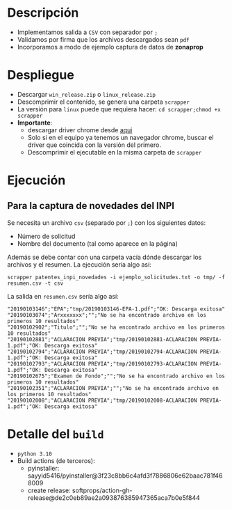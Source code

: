 # Descripción

* Implementamos salida a `CSV` con separador por `;`
* Validamos por firma que los archivos descargados sean `pdf`
* Incorporamos a modo de ejemplo captura de datos de **zonaprop**

# Despliegue

* Descargar `win_release.zip` o `linux_release.zip`
* Descomprimir el contenido, se genera una carpeta `scrapper`
* La versión para `linux` puede que requiera hacer: `cd scrapper;chmod +x scrapper`
* **Importante**:
    - descargar driver chrome desde [aqui][chrome]
    - Solo si en el equipo ya tenemos un navegador chrome, buscar el driver que
      coincida con la versión del primero.
    - Descomprimir el ejecutable en la misma carpeta de `scrapper`


# Ejecución

## Para la captura de novedades del **INPI**

Se necesita un archivo `csv` (separado por `;`) con los siguientes datos:

* Número de solicitud
* Nombre del documento (tal como aparece en la página)

Además se debe contar con una carpeta vacía dónde descargar los archivos y el
resumen. La ejecución sería algo así:

    scrapper patentes_inpi_novedades -i ejemplo_solicitudes.txt -o tmp/ -f resumen.csv -t csv

La salida en `resumen.csv` sería algo así:

    "20190103146";"EPA";"tmp/20190103146-EPA-1.pdf";"OK: Descarga exitosa"
    "20190103074";"Arxxxxxxx";"";"No se ha encontrado archivo en los primeros 10 resultados"
    "20190102902";"Titulo";"";"No se ha encontrado archivo en los primeros 10 resultados"
    "20190102881";"ACLARACION PREVIA";"tmp/20190102881-ACLARACION PREVIA-1.pdf";"OK: Descarga exitosa"
    "20190102794";"ACLARACION PREVIA";"tmp/20190102794-ACLARACION PREVIA-1.pdf";"OK: Descarga exitosa"
    "20190102793";"ACLARACION PREVIA";"tmp/20190102793-ACLARACION PREVIA-1.pdf";"OK: Descarga exitosa"
    "20190102675";"Examen de Fondo";"";"No se ha encontrado archivo en los primeros 10 resultados"
    "20190102351";"ACLARACION PREVIA";"";"No se ha encontrado archivo en los primeros 10 resultados"
    "20190102008";"ACLARACION PREVIA";"tmp/20190102008-ACLARACION PREVIA-1.pdf";"OK: Descarga exitosa"


# Detalle del `build`

* `python 3.10`
*  Build actions (de terceros):
   - pyinstaller: sayyid5416/pyinstaller@3f23c8bb6c4afd3f7886806e62baac781f468009
   - create release: softprops/action-gh-release@de2c0eb89ae2a093876385947365aca7b0e5f844

[chrome]: https://chromedriver.chromium.org/downloads